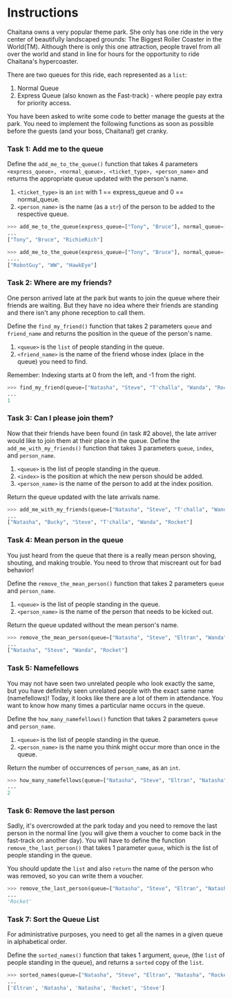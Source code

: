 # Instructions

Chaitana owns a very popular theme park. She only has one ride in the very center of beautifully landscaped grounds: The Biggest Roller Coaster in the World(TM). Although there is only this one attraction, people travel from all over the world and stand in line for hours for the opportunity to ride Chaitana's hypercoaster.

There are two queues for this ride, each represented as a `list`:

1. Normal Queue
2. Express Queue (also known as the Fast-track) - where people pay extra for priority access.

You have been asked to write some code to better manage the guests at the park. You need to implement the following functions as soon as possible before the guests (and your boss, Chaitana!) get cranky.

### Task 1: Add me to the queue

Define the `add_me_to_the_queue()` function that takes 4 parameters `<express_queue>, <normal_queue>, <ticket_type>, <person_name>` and returns the appropriate queue updated with the person's name.

1. `<ticket_type>` is an `int` with 1 == express_queue and 0 == normal_queue.
2. `<person_name>` is the name (as a `str`) of the person to be added to the respective queue.
```py
>>> add_me_to_the_queue(express_queue=["Tony", "Bruce"], normal_queue=["RobotGuy", "WW"], ticket_type=1, person_name="RichieRich")
...
["Tony", "Bruce", "RichieRich"]

>>> add_me_to_the_queue(express_queue=["Tony", "Bruce"], normal_queue=["RobotGuy", "WW"], ticket_type=0, person_name="HawkEye")
....
["RobotGuy", "WW", "HawkEye"]
```

### Task 2: Where are my friends?

One person arrived late at the park but wants to join the queue where their friends are waiting. But they have no idea where their friends are standing and there isn't any phone reception to call them.

Define the `find_my_friend()` function that takes 2 parameters `queue` and `friend_name` and returns the position in the queue of the person's name.

1. `<queue>` is the `list` of people standing in the queue.
2. `<friend_name>` is the name of the friend whose index (place in the queue) you need to find.

Remember: Indexing starts at 0 from the left, and -1 from the right.
```py
>>> find_my_friend(queue=["Natasha", "Steve", "T'challa", "Wanda", "Rocket"], friend_name="Steve")
...
1
```

### Task 3: Can I please join them?

Now that their friends have been found (in task #2 above), the late arriver would like to join them at their place in the queue. Define the `add_me_with_my_friends()` function that takes 3 parameters `queue`, `index`, and `person_name`.

1. `<queue>` is the list of people standing in the queue.
2. `<index>` is the position at which the new person should be added.
3. `<person_name>` is the name of the person to add at the index position.

Return the queue updated with the late arrivals name.
```py
>>> add_me_with_my_friends(queue=["Natasha", "Steve", "T'challa", "Wanda", "Rocket"], index=1, person_name="Bucky")
...
["Natasha", "Bucky", "Steve", "T'challa", "Wanda", "Rocket"]
```

### Task 4: Mean person in the queue

You just heard from the queue that there is a really mean person shoving, shouting, and making trouble. You need to throw that miscreant out for bad behavior!

Define the `remove_the_mean_person()` function that takes 2 parameters `queue` and `person_name`.

1. `<queue>` is the list of people standing in the queue.
2. `<person_name>` is the name of the person that needs to be kicked out.

Return the queue updated without the mean person's name.
```py
>>> remove_the_mean_person(queue=["Natasha", "Steve", "Eltran", "Wanda", "Rocket"], person_name="Eltran")
...
["Natasha", "Steve", "Wanda", "Rocket"]
```

### Task 5: Namefellows

You may not have seen two unrelated people who look exactly the same, but you have definitely seen unrelated people with the exact same name (namefellows)! Today, it looks like there are a lot of them in attendance. You want to know how many times a particular name occurs in the queue.

Define the `how_many_namefellows()` function that takes 2 parameters `queue` and `person_name`.

1. `<queue>` is the list of people standing in the queue.
2. `<person_name>` is the name you think might occur more than once in the queue.

Return the number of occurrences of `person_name`, as an `int`.
```py
>>> how_many_namefellows(queue=["Natasha", "Steve", "Eltran", "Natasha", "Rocket"], person_name="Natasha")
...
2
```

### Task 6: Remove the last person

Sadly, it's overcrowded at the park today and you need to remove the last person in the normal line (you will give them a voucher to come back in the fast-track on another day). You will have to define the function `remove_the_last_person()` that takes 1 parameter `queue`, which is the list of people standing in the queue.

You should update the `list` and also `return` the name of the person who was removed, so you can write them a voucher.
```py
>>> remove_the_last_person(queue=["Natasha", "Steve", "Eltran", "Natasha", "Rocket"])
...
'Rocket'
```

### Task 7: Sort the Queue List

For administrative purposes, you need to get all the names in a given queue in alphabetical order.

Define the `sorted_names()` function that takes 1 argument, `queue`, (the `list` of people standing in the queue), and returns a `sorted` copy of the `list`.
```py
>>> sorted_names(queue=["Natasha", "Steve", "Eltran", "Natasha", "Rocket"])
...
['Eltran', 'Natasha', 'Natasha', 'Rocket', 'Steve']
```